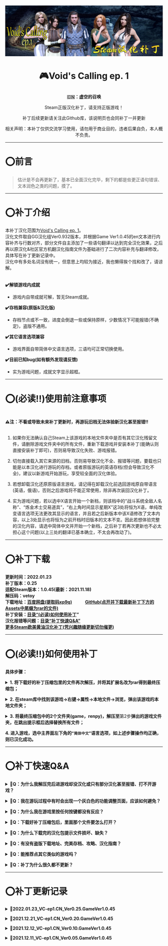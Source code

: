 ![image](https://github.com/Vetoyi/CN_Patch.Voids_Calling_ep.1/blob/main/%E5%B0%81%E9%9D%A2(Void's%20Calling%20ep.1).jpg)
# <p align="center">:video_game:Void's Calling ep. 1</p>
**<p align="center">:cn:：虚空的召唤</p>**
<p align="center">Steam正版汉化补丁，请支持正版游戏！</p>
<p align="center">补丁后续更新请关注此Github库，该说明页也会同补丁一并更新</p>
<p align="center">相关声明：本补丁仅供交流学习使用，请勿用于商业目的，违者后果自负，本人概不负责。</p>

***

# :o:前言
> 估计是不会再更新了，基本已全面汉化完毕，剩下的都是些更正语句错误、文本润色之类的问题，摸了。

***

# :o:补丁介绍
本补丁汉化范围为[Void's Calling ep. 1](https://store.steampowered.com/app/1212020/Voids_Calling_ep1/)。
<br>汉化文件取自GG汉化组Ver0.932版本，并根据Game Ver1.0.45的en文本进行内容补齐与行数对齐，部分文件自主添加了一些语句翻译以达到完全汉化效果，之后再以原汉化&社区官方机翻汉化指南文件为基础进行了二次内容补充与翻译修改，具体写在补丁更新记录中。
<br>汉化中有多处名词没有统一，但意思上均较为接近，我也懒得挨个找和改了，请谅解。
<br><br><br>
**:heavy_check_mark:解锁游戏内成就**
- 游戏内自带成就可解，暂无Steam成就。

**:heavy_check_mark:存档兼容(原版&汉化版)**
- 存档节点或不一致，进度会倒退一些或保持原样，少数情况下可能报错(不确定)，盗版不通用。

**:heavy_check_mark:其它语言选项兼容**
- 游戏界面自带简体中文语言选项，三语均可正常切换使用。

**:heavy_check_mark:目前已知bug(如有额外发现请反馈)**
- 实为游戏问题，成就文字显示超框。

***

# :o:(必读:bangbang:)使用前注意事项
<br>**:warning:注：不看或导致未来补丁更新时，再游玩旧档无法体验新汉化甚至报错:bangbang:**<br>
<br>
1. 如果你无法确认自己Steam上该游戏的本地文件夹中是否有其它汉化残留文件，请删除游戏文件夹中的所有文件，重新下载游戏并安装本补丁(能确认则直接安装补丁即可)，否则易导致汉化失败、游戏报错。

2. 切勿直接载入其它来源的旧档，否则易导致汉化不全、报错等问题，要载也只能是以本汉化进行游玩的存档，或者原版游玩的英语存档(但会导致汉化不全)，建议以新游戏开始游玩，享受较全面的汉化体验。

3. 若想卸载汉化还原原版语言游戏，请记得在卸载汉化前选回游戏原自带语言(英语，俄语)，否则之后游戏将不能正常使用，除非再次装回汉化补丁。

4. 实为游戏问题，若以选中X语言开始一个新档，则该档中的“战斗系统全敌人名称”、“炼金术士交易道具”，“右上角时间显示星期X”这3处将恒为X语，单纯改变语言选项无法更改其显示的语言，并且若之后新版本中该X语修改了文本内容，以上3处显示也将恒为之前开档时旧版本的文本不变。因此若想体验完整的汉化内容，请选中简体中文并开始一个新档，之后补丁若再次更新也不必太担心这个问题(以上三处的翻译已基本确立，不太会再改动了)。

***

# :o:补丁下载
**更新时间：2022.01.23
<br>补丁版本：0.25
<br>适配Steam版本：1.0.45(最新：2021.11.18)
<br>解压码：vetoy
<br>下载地址：[百度网盘(提取码xp9q)](https://pan.baidu.com/s/1p8Fv8O-s9g14ggziuUSFHQ)　　　[GitHub(点开并下载最新补丁下方的Assets中尾缀为rar的文件)](https://github.com/Vetoyi/CN_Patch.Voids_Calling_ep.1/releases)
<br>补丁安装：[目录“(必读)如何使用补丁](https://github.com/Vetoyi/CN_Patch.Voids_Calling_ep.1#o必读bangbang如何使用补丁)”
<br>汉化报错等问题：[目录“补丁快速Q&A”](https://github.com/Vetoyi/CN_Patch.Voids_Calling_ep.1#o补丁快速qa)
<br>[更多Steam欧美黄油汉化补丁(凭兴趣随缘更新切勿催更)](https://github.com/Vetoyi/CN_Patch.RenPy_Games)**

***

# :o:(必读:bangbang:)如何使用补丁
**具体步骤：**

**<details><summary>1. 将下载好的补丁压缩包里的文件再次解压，并将其扩展名改为rar得到最终压缩包；</summary>**
>下图仅为举例，请结合实际根据补丁汉化的游戏进行调整
> ![image](https://github.com/Vetoyi/CN_Patch.Being_A_DIK/blob/main/(%E5%BF%85%E8%AF%BB%E2%80%BC%EF%B8%8F)%E5%A6%82%E4%BD%95%E4%BD%BF%E7%94%A8%E8%A1%A5%E4%B8%81/01.jpg)
> ![image](https://github.com/Vetoyi/CN_Patch.Being_A_DIK/blob/main/(%E5%BF%85%E8%AF%BB%E2%80%BC%EF%B8%8F)%E5%A6%82%E4%BD%95%E4%BD%BF%E7%94%A8%E8%A1%A5%E4%B8%81/02.jpg)</details>

**<details><summary>2. 在steam库中找到该游戏→右键→属性→本地文件→浏览，弹出该游戏的本地文件夹；</summary>**
>下图仅为举例，请结合实际根据补丁汉化的游戏进行调整
> <br>![image](https://github.com/Vetoyi/CN_Patch.Being_A_DIK/blob/main/(%E5%BF%85%E8%AF%BB%E2%80%BC%EF%B8%8F)%E5%A6%82%E4%BD%95%E4%BD%BF%E7%94%A8%E8%A1%A5%E4%B8%81/03.jpg)
> ![image](https://github.com/Vetoyi/CN_Patch.Being_A_DIK/blob/main/(%E5%BF%85%E8%AF%BB%E2%80%BC%EF%B8%8F)%E5%A6%82%E4%BD%95%E4%BD%BF%E7%94%A8%E8%A1%A5%E4%B8%81/04.jpg)</details>

**<details><summary>3. 将最终压缩包中的2个文件夹(game，renpy)，解压至**第2步**弹出的游戏文件夹，在跳出提示框后选择替换所有文件；</summary>**
>下图仅为举例，请结合实际根据补丁汉化的游戏进行调整
> ![image](https://github.com/Vetoyi/CN_Patch.Being_A_DIK/blob/main/(%E5%BF%85%E8%AF%BB%E2%80%BC%EF%B8%8F)%E5%A6%82%E4%BD%95%E4%BD%BF%E7%94%A8%E8%A1%A5%E4%B8%81/05.jpg)
</details>

**4. 进入游戏，选中主界面左下角的`“简体中文”`语言选项，如上述步骤操作均正确，则已汉化成功。**

***

# :o:补丁快速Q&A
**<details><summary>:red_circle:Q：为什么我解压完后进游戏却没汉化或只有部分汉化甚至报错、打不开游戏？</summary>**
> :green_circle:A：确认是否完成以下所有操作，如果全部都做到却还不行，再留言反馈：
> 1. 根据[目录“(必读)如何使用补丁”](https://github.com/Vetoyi/CN_Patch.Voids_Calling_ep.1#o必读bangbang如何使用补丁)正确解压最新汉化补丁，别把文件放错位置，否则你可能会报错连游戏都打不开；
> 
> 2. 如果你无法确认自己Steam上该游戏的本地文件夹中是否有其它汉化残留文件，请删除该游戏文件夹中的所有文件，重新下载游戏并安装本补丁(能确认则直接安装补丁即可)；
>>下图仅为举例，请结合实际根据补丁汉化的游戏进行调整
>>![image](https://github.com/Vetoyi/CN_Patch.Being_A_DIK/blob/main/%E8%A1%A5%E4%B8%81%E5%BF%AB%E9%80%9FQ%26A/01.jpg)
> 3. 进入游戏，选中主界面左下角的`“简体中文”`语言选项；
> 4. 以上步骤均完成后，则应已有汉化，如为第一次使用本汉化补丁，切勿直接载入其它来源的旧档，否则易导致汉化不全、报错等问题，要载也只能是以本汉化进行游玩的存档，或者原版游玩的英语存档(但会导致汉化不全)，建议以新游戏开始游玩，享受较全面的汉化体验。</details>

**<details><summary>:red_circle:Q：我在游玩过程中有时会出现一个灰白色的功能调整页面，应该如何避免？</summary>**
> :green_circle:A：确保你没有开启大写锁定及中文输入法，要是开了大写锁定再按`“g”键`就会进功能页(`“Shift+g”键`也会)，这里通常是用来调整画面渲染方式的，如果你的游戏画面时常卡顿滞留，就可以在这里进行调试；但如果你并不需要而只是误进，那么每次一进到该页面就请直接点击下方的`“返回游戏/Return”键`退出该页面。
> 通常只需要关闭大写锁定就能避免该问题，但如果还是不行，请试着重复按几遍`“Shift”键`或`“Shift+Tab”键`，或者按一遍`“Shift+g”键`也可以，在这之后再按`“g”键`应该就正常了。
>> ![image](https://github.com/Vetoyi/CN_Patch.Being_A_DIK/blob/main/%E8%A1%A5%E4%B8%81%E5%BF%AB%E9%80%9FQ%26A/04.jpg)</details>

**<details><summary>:red_circle:Q：为什么我在游戏里按任何按键都没有反应？</summary>**
> :green_circle:A：你可能开启了中文输入法，请将其关闭并切换保持在英语键盘(如下图所示，没有请自行百度)；如果你没有也不愿意装英语键盘，请试着把你的输入法状态调整为英语，再进游戏也许能正常按按键键，但如果不行请花时间研究一下英语键盘。
>> ![image](https://github.com/Vetoyi/CN_Patch.Being_A_DIK/blob/main/%E8%A1%A5%E4%B8%81%E5%BF%AB%E9%80%9FQ%26A/03.jpg)</details>

**<details><summary>:red_circle:Q：下载好补丁压缩包后，里面那个文件要怎么打开？</summary>**
> :green_circle:A：百度“如何更改文件扩展名”，学会之后将下载好的补丁压缩包里的文件的扩展名改为rar，并对其再次解压得到最终压缩包；如果你连压缩包都打不开，请百度并下载个压缩包软件。</details>

**<details><summary>:red_circle:Q：为什么下载完的汉化包提示文件损坏、缺失？</summary>**
> :green_circle:A：说明你下载的过程或者电脑环境有问题，可能是杀毒软件等因素，需要你自行研究，我也无能为力。</details>

**<details><summary>:red_circle:Q：有没有盗版下载地址、完美存档、攻略、汉化指南？</summary>**
> :green_circle:A：没有别问，我只分享汉化补丁。</details>

**<details><summary>:red_circle:Q：能推荐点其它类似的游戏吗？</summary>**
> :green_circle:A：这个还是交给评论区的各位推荐吧，大家的黄油阅历肯定比我要丰富。</details>

**<details><summary>:red_circle:Q：补丁为什么很久都不更新？</summary>**
> :green_circle:A：摸鱼善哉，请勿催更，我不会保证有什么更新速度或者后续更新，甚至可能以后游戏出新版本导致补丁无法适配了我都不会更新，但既然现在能玩就抓紧好好享乐吧！</details>

***

# :o:补丁更新记录
**<details><summary>:beginner:2022.01.23_VC-ep1.CN_Ver0.25.GameVer1.0.45</summary>**
- 修正部分对话选项汉化错误
- 重新翻译所有任务内容</details>

**<details><summary>:beginner:2021.12.21_VC-ep1.CN_Ver0.20.GameVer1.0.45</summary>**
- 增加简体中文语言选项
- 新增汉化内容(场景地点名称，场景信息介绍，战斗系统全敌人名称，炼金术士交易道具，右上角时间显示星期X，游戏成就及介绍)
- 修改完善部分翻译(背包内道具名称及使用说明，战斗系统选项及说明，战斗记录，战斗浮屏文本效果，角色详情及相关效果)
- 修改部分对话&名词&选项翻译，更正部分语句错误</details>

**<details><summary>:beginner:2021.12.12_VC-ep1.CN_Ver0.10.GameVer1.0.45</summary>**
- 新增汉化内容(背包内道具名称及使用说明、战斗系统选项说明、战斗记录、战斗浮屏文本效果)</details>

**<details><summary>:beginner:2021.12.11_VC-ep1.CN_Ver0.05.GameVer1.0.45</summary>**
- 首次发布补丁</details>
